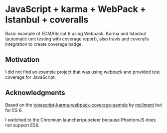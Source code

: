 # JavaScript + karma + WebPack + Istanbul + coveralls
Basic example of ECMAScript 6 using Webpack, Karma and Istanbul (automatic unit testing with coverage report), also travis and coveralls integration to create coverage badge.

## Motivation
I did not find an example project that was using webpack and provided test coverage for JavaScript.

## Acknowledgments
Based on the [typescript-karma-webpack-coverage-sample](https://github.com/mcliment/typescript-karma-webpack-coverage-sample)
by [mcliment](https://github.com/mcliment) but for ES 6.

I switched to the Chromium launcher/pupeteer because PhantomJS does not support ES6.
